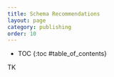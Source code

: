 ```yaml
---
title: Schema Recommendations
layout: page
category: publishing
order: 10
---
```


* TOC
{:toc #table_of_contents}

TK
